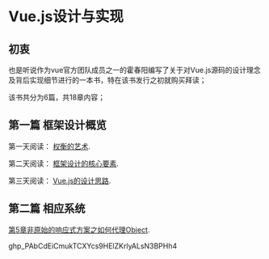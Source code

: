 # Vue.js设计与实现

## 初衷

也是听说作为vue官方团队成员之一的霍春阳编写了关于对Vue.js源码的设计理念及背后实现细节进行的一本书，特在该书发行之初就购买拜读；

该书共分为6篇，共18章内容；


## 第一篇 框架设计概览
第一天阅读： [权衡的艺术](https://cli.vuejs.org/config/).

第二天阅读： [框架设计的核心要素](https://cli.vuejs.org/config/).

第三天阅读： [Vue.js的设计思路](https://cli.vuejs.org/config/).

## 第二篇 相应系统

[第5章非原始的响应式方案之如何代理Object](https://cli.vuejs.org/config/).


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
